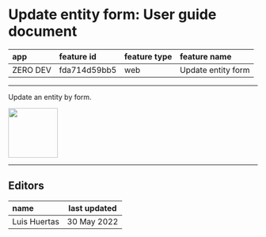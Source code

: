 # Update entity form: User guide document

| app      | feature id   | feature type | feature name       |
| :------- | :----------- | :----------- | :----------------- |
| ZERO DEV | fda714d59bb5 | web          | Update entity form |

---

Update an entity by form.

<a href="https://drive.google.com/file/d/1xxwwD0Vt03vD_-ydweQR8m2nQ_SncuC-/view?usp=sharing">
    <img src="https://i.ibb.co/rt0Hf3q/video.png" width="100">
</a>

---

## Editors

| name         | last updated |
| :----------- | ------------ |
| Luis Huertas | 30 May 2022  |

